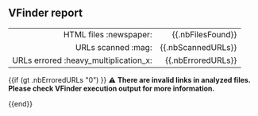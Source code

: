 <h2>VFinder report</h2>

<table>
  <tr align="right">
    <td>HTML files :newspaper:</td>
    <td>{{.nbFilesFound}}</td>
  </tr>
  <tr align="right">
    <td>URLs scanned :mag:</td>
    <td>{{.nbScannedURLs}}</td>
  </tr>
  <tr align="right">
    <td>URLs errored :heavy_multiplication_x:</td>
    <td>{{.nbErroredURLs}}</td>
  </tr>
</table>

{{if (gt .nbErroredURLs "0") }}
  :warning: <strong>There are invalid links in analyzed files. Please
  check VFinder execution output for more information.</strong>

{{end}}
